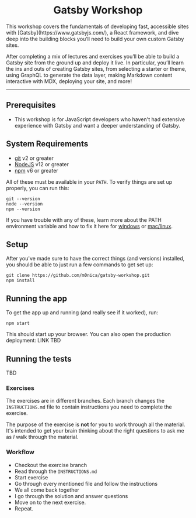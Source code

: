 <div> 
  <h1 align="center">Gatsby Workshop</h1>
  <p>
    This workshop covers the fundamentals of developing fast, accessible sites with [Gatsby](https://www.gatsbyjs.com/), a React framework, and dive deep into the building blocks you’ll need to build your own custom Gatsby sites.
    
   After completing a mix of lectures and exercises you’ll be able to build a Gatsby site from the ground up and deploy it live. In particular, you’ll learn the ins and outs of creating Gatsby sites, from selecting a starter or theme, using GraphQL to generate the data layer, making Markdown content interactive with MDX, deploying your site, and more!

  </p>
</div>

<hr />

## Prerequisites

- This workshop is for JavaScript developers who haven't had extensive experience with Gatsby and want a deeper understanding of Gatsby.

## System Requirements

- [git][git] v2 or greater
- [NodeJS][node] v12 or greater
- [npm][npm] v6 or greater

All of these must be available in your `PATH`. To verify things are set up
properly, you can run this:

```shell
git --version
node --version
npm --version
```

If you have trouble with any of these, learn more about the PATH environment
variable and how to fix it here for [windows][win-path] or
[mac/linux][mac-path].

## Setup

After you've made sure to have the correct things (and versions) installed, you
should be able to just run a few commands to get set up:

```
git clone https://github.com/m0nica/gatsby-workshop.git
npm install
```

## Running the app

To get the app up and running (and really see if it worked), run:

```shell
npm start
```

This should start up your browser. You can also open the production deployment: LINK TBD

## Running the tests

TBD

### Exercises

The exercises are in different branches. Each branch changes the
`INSTRUCTIONS.md` file to contain instructions you need to complete the
exercise.

The purpose of the exercise is **not** for you to work through all the material.
It's intended to get your brain thinking about the right questions to ask me as
_I_ walk through the material.

### Workflow

- Checkout the exercise branch
- Read through the `INSTRUCTIONS.md`
- Start exercise
- Go through every mentioned file and follow the instructions
- We all come back together
- I go through the solution and answer questions
- Move on to the next exercise.
- Repeat.

<!-- prettier-ignore-start -->
[npm]: https://www.npmjs.com/
[node]: https://nodejs.org
[git]: https://git-scm.com/
[emojis]: https://github.com/kentcdodds/all-contributors#emoji-key
[all-contributors]: https://github.com/kentcdodds/all-contributors
[win-path]: https://www.howtogeek.com/118594/how-to-edit-your-system-path-for-easy-command-line-access/
[mac-path]: http://stackoverflow.com/a/24322978/971592
[issue]: https://github.com/kentcdodds/bookshelf/issues/new
<!-- prettier-ignore-end -->
